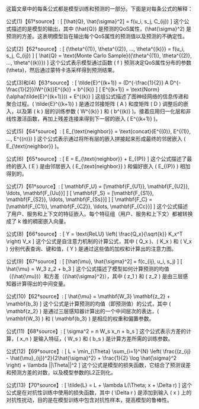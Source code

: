 这篇文章中的每条公式都是模型训练和预测的一部分。下面是对每条公式的解释：

公式(1)【61†source】:
\[ [\hat{Q}, \hat{\sigma}^2] = f(u_i, s_j, C_{ij}) \]
这个公式描述的是模型的输出，其中 \(\hat{Q}\) 是预测的QoS属性，\(\hat{\sigma}^2\) 是预测的方差。这表明模型旨在输出每个QoS属性的预测值以及预测的不确定性。

公式(2)【62†source】:
\[ \{\theta^{(1)}, \theta^{(2)}, ..., \theta^{(k)}\} = f(u_i, s_j, C_{ij}) \]
\[ \hat{Q} = \text{Monte Carlo Sample}(\{\theta^{(1)}, \theta^{(2)}, ..., \theta^{(k)}\}) \]
这个公式表示模型通过函数 \( f \) 预测决定QoS属性分布的参数 \(\theta\)，然后通过蒙特卡洛采样得到预测结果。

公式(3)和(4)【63†source】:
\[ \tilde{E}^{(k+1)} = (D^{-\frac{1}{2}} A D^{-\frac{1}{2}})W^{(k)}E^{(k)} + b^{(k)} \]
\[ E^{(k+1)} = \text{Norm}(\alpha(\tilde{E}^{(k+1)})) + E^{(k)} \]
这组公式描述了图神经网络的信息传递和聚合过程。\( \tilde{E}^{(k+1)} \) 是通过邻接矩阵 \( A \) 和度矩阵 \( D \) 调整后的嵌入，以及第 \( k \) 层的训练参数 \( W^{(k)} \) 和 \( b^{(k)} \)。接着应用归一化层和非线性激活函数，再加上残差连接来得到下一层的嵌入 \( E^{(k+1)} \)。

公式(5)【64†source】:
\[ E_{\text{neighbor}} = \text{concat}(E^{(0)}, E^{(1)}, ..., E^{(n)}) \]
这个公式表示通过将所有层的嵌入拼接起来形成最终的邻居嵌入 \( E_{\text{neighbor}} \)。

公式(6)【65†source】:
\[ E = E_{\text{neighbor}} + E_{(P)} \]
这个公式描述了最终的嵌入 \( E \) 是由邻居嵌入 \( E_{\text{neighbor}} \) 和偏好嵌入 \( E_{(P)} \) 相加得到的。

公式(7)【61†source】:
\[ \mathbf{F_U} = [\mathbf{F_{U1}}, \mathbf{F_{U2}}, \ldots, \mathbf{F_{Uu}}] \]
\[ \mathbf{F_S} = [\mathbf{F_{S1}}, \mathbf{F_{S2}}, \ldots, \mathbf{F_{Ss}}] \]
\[ \mathbf{F_C} = [\mathbf{F_{C1}}, \mathbf{F_{C2}}, \ldots, \mathbf{F_{Cc}}] \]
这个公式描述了用户、服务和上下文的特征嵌入。每个特征组（用户、服务和上下文）都被转换成了 k 维的稠密嵌入向量。

公式(8)【66†source】:
\[ Y = \text{ReLU} \left( \frac{Q_x}{\sqrt{k}} K_x^T \right) V_x \]
这个公式是自注意力机制的计算公式，其中 \( Q_x \)、\( K_x \) 和 \( V_x \) 分别代表查询、键和值，\( Y \) 是通过这些值的加权和计算出的注意力图。

公式(9)【67†source】:
\[ [\hat{\mu}, \hat{\sigma}^2] = f(c_{ij}, u_i, s_j) \]
\[ \hat{\mu} = W_3 z_2 + b_3 \]
这个公式描述了模型如何计算预测的均值（\(\hat{\mu}\)）和方差（\(\hat{\sigma}^2\)），其中 \( z_1 \) 和 \( z_2 \) 是由三层感知器计算得出的中间变量。

公式(10)【62†source】:
\[ \hat{\mu} = \mathbf{W_3} \mathbf{z_2} + \mathbf{b_3} \]
这个公式是计算预测的均值（即预测值）的公式，其中 \( \mathbf{z_2} \) 是通过三层感知器计算出的一个中间层次的表达，\( \mathbf{W_3} \) 和 \( \mathbf{b_3} \) 是相应的权重和偏置参数。

公式(11)【68†source】:
\[ \sigma^2 = n W_s x_n + b_s \]
这个公式表示方差的计算，\( x_n \) 是输入特征，\( W_s \) 和 \( b_s \) 是计算方差所需的训练参数。

公式(12)【69†source】:
\[ L = \min_{\Theta} \sum_{i=1}^{N} \left( \frac{(z_{ij} - \hat{\mu}_{ij})^2}{2\hat{\sigma}^2} + \frac{1}{2} \log \hat{\sigma}^2 \right) + \lambda ||\Theta||^2 \]
这个公式是模型的损失函数，它结合了预测误差和预测方差的对数，以及模型参数的L2正则化。

公式(13)【70†source】:
\[ \tilde{L} = L + \lambda L(\Theta; x + \Delta r) \]
这个公式是在对抗性训练中使用的损失函数，其中 \( \Delta r \) 是添加到输入 \( x \) 上的对抗性扰动，目的是在模型训练中包含对抗性样本，提高模型的鲁棒性。


